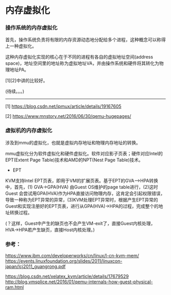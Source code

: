# 内存虚拟化

### 操作系统的内存虚拟化

首先，操作系统负责将有限的内存资源动态地分配给多个进程，这种概念可以称得上一种虚拟化。

这种内存虚拟化实现的核心在于不同的进程有各自的虚拟地址空间(address space)，地址空间里的地址称为虚拟地址VA，并由操作系统和硬件将其转化为物理地址PA。

[1][2]中讲的比较好。

(待续。。。)

---
[1] https://blog.csdn.net/ipmux/article/details/19167605

[2] https://www.mnstory.net/2016/06/30/qemu-hugepages/

### 虚拟机的内存虚拟化

涉及到mmu的虚拟化，也就是虚拟内存地址和物理内存地址的转换。

mmu虚拟化分为软件虚拟化和硬件虚拟化。软件对应影子页表；硬件对应Intel的EPT(Extent Page Table)技术和AMD的NPT(Nest Page Table)技术。

* EPT

KVM支持Intel EPT页表，即用于VM的扩展页表。基于EPT的GVA-->HPA转换中，首先，(1) GVA->GPA(HVA) 由Guest OS维护的page table进行，(2)这时Guest 会尝试用GPA(HVA)作为HPA直接访问物理内存，这肯定会引起权限错误，导致一种称为EPT异常的异常，(3)KVM处理EPT异常时，根据产生EPT异常的Guest和实现注册好的EPT页表，进行从GPA(HVA)->HPA的过程，完成整个的地址转换过程。

(？这样，Guest中产生的缺页也不会产生VM-exit了，直接Guest内核处理，HVA->HPA若产生缺页，直接Host内核处理。)

### 参考：

https://www.ibm.com/developerworks/cn/linux/l-cn-kvm-mem/
https://events.linuxfoundation.org/slides/2011/linuxcon-japan/lcj2011_guangrong.pdf

https://blog.csdn.net/xelatex_kvm/article/details/17679529
http://blog.vmsplice.net/2016/01/qemu-internals-how-guest-physical-ram.html